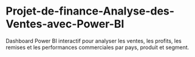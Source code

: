 # Projet-de-finance-Analyse-des-Ventes-avec-Power-BI
Dashboard Power BI interactif pour analyser les ventes, les profits, les remises et les performances commerciales par pays, produit et segment.
